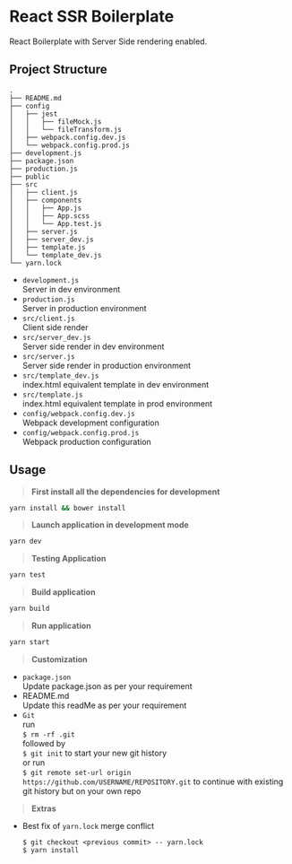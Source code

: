 # React SSR Boilerplate
React Boilerplate with Server Side rendering enabled.

## Project Structure
```
.
├── README.md
├── config
│   ├── jest
│   │   ├── fileMock.js
│   │   └── fileTransform.js
│   ├── webpack.config.dev.js
│   └── webpack.config.prod.js
├── development.js
├── package.json
├── production.js
├── public
├── src
│   ├── client.js
│   ├── components
│   │   ├── App.js
│   │   ├── App.scss
│   │   └── App.test.js
│   ├── server.js
│   ├── server_dev.js
│   ├── template.js
│   └── template_dev.js
└── yarn.lock
```

- `development.js`  
Server in dev environment  
- `production.js`  
Server in production environment  
- `src/client.js`  
Client side render
- `src/server_dev.js`  
Server side render in dev environment
- `src/server.js`  
Server side render in production environment  
- `src/template_dev.js`   
index.html equivalent template in dev environment  
- `src/template.js`  
index.html equivalent template in prod environment   
- `config/webpack.config.dev.js`  
Webpack development configuration  
- `config/webpack.config.prod.js`  
Webpack production configuration 


## Usage

> **First install all the dependencies for development**

```sh
yarn install && bower install
```

> **Launch application in development mode**

```sh
yarn dev
```

> **Testing Application**

```sh
yarn test
```

> **Build application**

```sh
yarn build
```

> **Run application**
```sh
yarn start
```

> **Customization**

 - `package.json`     
 Update package.json as per your requirement
 - README.md        
 Update this readMe as per your requirement
 - `Git`        
 run        
 `$ rm -rf .git`        
 followed by        
 `$ git init` to start your new git history         
 or run         
 `$ git remote set-url origin https://github.com/USERNAME/REPOSITORY.git` to continue with existing git history but on your own repo

> **Extras**
- Best fix of `yarn.lock` merge conflict
    ```
    $ git checkout <previous commit> -- yarn.lock
    $ yarn install
    ```
